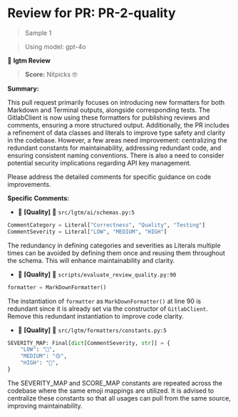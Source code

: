 # Review for PR: PR-2-quality

> Sample 1

> Using model: gpt-4o


🦉 **lgtm Review**

> **Score:** Nitpicks 🤓

**Summary:**

This pull request primarily focuses on introducing new formatters for both Markdown and Terminal outputs, alongside corresponding tests. The GitlabClient is now using these formatters for publishing reviews and comments, ensuring a more structured output. Additionally, the PR includes a refinement of data classes and literals to improve type safety and clarity in the codebase. However, a few areas need improvement: centralizing the redundant constants for maintainability, addressing redundant code, and ensuring consistent naming conventions. There is also a need to consider potential security implications regarding API key management.

Please address the detailed comments for specific guidance on code improvements.

**Specific Comments:**

- 🦉 **[Quality]** 🔵 `src/lgtm/ai/schemas.py:5`




```python
CommentCategory = Literal["Correctness", "Quality", "Testing"]
CommentSeverity = Literal["LOW", "MEDIUM", "HIGH"]
```


The redundancy in defining categories and severities as Literals multiple times can be avoided by defining them once and reusing them throughout the schema. This will enhance maintainability and clarity.

- 🦉 **[Quality]** 🔵 `scripts/evaluate_review_quality.py:90`




```python
formatter = MarkDownFormatter()
```


The instantiation of `formatter` as `MarkDownFormatter()` at line 90 is redundant since it is already set via the constructor of `GitlabClient`. Remove this redundant instantiation to improve code clarity.

- 🦉 **[Quality]** 🔵 `src/lgtm/formatters/constants.py:5`




```python
SEVERITY_MAP: Final[dict[CommentSeverity, str]] = {
    "LOW": "🔵",
    "MEDIUM": "🟡",
    "HIGH": "🔴",
}
```


The SEVERITY_MAP and SCORE_MAP constants are repeated across the codebase where the same emoji mappings are utilized. It is advised to centralize these constants so that all usages can pull from the same source, improving maintainability.